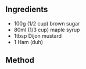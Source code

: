 ## Ingredients 
+ 100g (1/2 cup) brown sugar
+ 80ml (1/3 cup) maple syrup
+ 1tbsp Dijon mustard
+ 1 Ham (duh)
## Method
